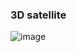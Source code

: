 ### 3D satellite 

![image](https://github.com/NN198/Satellite_threejs/assets/44117915/6a16c417-68ce-4dbd-86e3-cce7999501d9)
